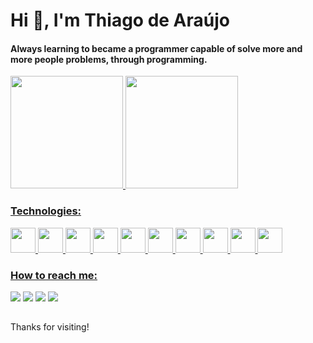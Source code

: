 # Hi 👋, I'm Thiago de Araújo
#### Always learning to became a programmer capable of solve more and more people problems, through programming. 

<div>
   <a href="https://github.com/thiagoasb">
   <img height="180em" src="https://github-readme-stats.vercel.app/api?username=thiagoasb&show_icons=true&theme=dark&include_all_commits=true&count_private=true"/>
   <img height="180em" src="https://github-readme-stats.vercel.app/api/top-langs/?username=thiagoasb&layout=compact&langs_count=7&theme=dark"/>
</div>

### Technologies:
<div style="display: inline_block">
   <img src="https://cdn.jsdelivr.net/gh/devicons/devicon/icons/html5/html5-original.svg" width="40"/>
   <img src="https://cdn.jsdelivr.net/gh/devicons/devicon/icons/css3/css3-original.svg" width="40"/>
   <img src="https://cdn.jsdelivr.net/gh/devicons/devicon/icons/javascript/javascript-original.svg" width="40"/>
   <img src="https://cdn.jsdelivr.net/gh/devicons/devicon/icons/typescript/typescript-original.svg" width="40"/>
   <img src="https://cdn.jsdelivr.net/gh/devicons/devicon/icons/nodejs/nodejs-original.svg" width="40"/>
   <img src="https://cdn.jsdelivr.net/gh/devicons/devicon/icons/react/react-original.svg" width="40"/>
   <img src="https://cdn.jsdelivr.net/gh/devicons/devicon/icons/python/python-original.svg" width="40"/>
   <img src="https://cdn.jsdelivr.net/gh/devicons/devicon/icons/postgresql/postgresql-original.svg" width="40"/>
   <img src="https://cdn.jsdelivr.net/gh/devicons/devicon/icons/mongodb/mongodb-original.svg" width="40"/>
   <img src="https://cdn.jsdelivr.net/gh/devicons/devicon/icons/docker/docker-original.svg" width="40"/>
</div>
   
<!-- 
   <img src="https://cdn.jsdelivr.net/gh/devicons/devicon/icons/android/android-original.svg" />
   <img src="https://cdn.jsdelivr.net/gh/devicons/devicon/icons/java/java-original.svg" />
   <img src="https://cdn.jsdelivr.net/gh/devicons/devicon/icons/kotlin/kotlin-original.svg" />
-->
   
### How to reach me:
<div>   
   <a href="mailto:thiagoasbezerra@gmail.com" target="_blank"><img src="https://img.shields.io/badge/-Gmail-D14836?style=for-the-badge&logo=gmail&logoColor=white" target="_blank"></a> 
   <a href="https://linkedin.com/in/thiago-araujo-bezerra" target="_blank"><img src="https://img.shields.io/badge/-LinkedIn-%230077B5?style=for-the-badge&logo=linkedin&logoColor=white" target="_blank"></a>
   <a href="" target="_blank"><img src="https://img.shields.io/badge/-dev.to-0A0A0A?style=for-the-badge&logo=dev.to&logoColor=white" target="_blank"></a> 
   <a href="https://app.rocketseat.com.br/me/thiago-de-araujo-silva-bezerra-1566970110" target="_blank"><img src="https://img.shields.io/badge/-rocketseat_app-0A0A0A?style=for-the-badge&logo=rocketseat&logoColor=white" target="_blank"></a>
 </div>
 
##
Thanks for visiting!
